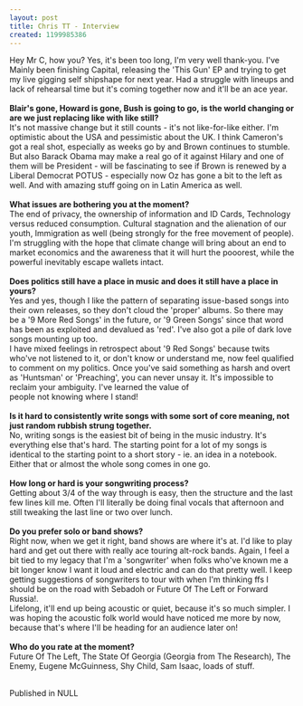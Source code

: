 ```yaml
---
layout: post
title: Chris TT - Interview
created: 1199985386
---
```

Hey Mr C, how you? Yes, it's been too long, I'm very well thank-you. I've Mainly been finishing Capital, releasing the 'This Gun' EP and trying to get my live gigging self shipshape for next year. Had a struggle with lineups and lack of rehearsal time but it's coming together now and it'll be an ace year.<br><br><b>Blair's gone, Howard is gone, Bush is going to go, is the world changing or are we just replacing like with like still? </b><br>It's not massive change but it still counts - it's not like-for-like either. I'm optimistic about the USA and pessimistic about the UK. I think Cameron's got a real shot, especially as weeks go by and Brown continues to stumble. But also Barack Obama may make a real go of it against Hilary and one of them will be President - will be fascinating to see if Brown is renewed by a Liberal Democrat POTUS - especially now Oz has gone a bit to the left as well. And with amazing stuff going on in Latin America as well.<br><br><b>What issues are bothering you at the moment? </b><br>The end of privacy, the ownership of information and ID Cards, Technology versus reduced consumption. Cultural stagnation and the alienation of our youth, Immigration as well (being strongly for the free movement of people). I'm struggling with the hope that climate change will bring about an end to market economics and the awareness that it will hurt the pooorest, while the powerful inevitably escape wallets intact.<br><br><b>Does politics still have a place in music and does it still have a place in yours? </b><br>Yes and yes, though I like the pattern of separating issue-based songs into their own releases, so they don't cloud the 'proper' albums. So there may be a '9 More Red Songs' in the future, or '9 Green Songs' since that word has been as exploited and devalued as 'red'. I've also got a pile of dark love songs mounting up too.<br>I have mixed feelings in retrospect about '9 Red Songs' because twits who've not listened to it, or don't know or understand me, now feel qualified to comment on my politics. Once you've said something as harsh and overt as 'Huntsman' or 'Preaching', you can never unsay it. It's impossible to reclaim your ambiguity. I've learned the value of<br>people not knowing where I stand!<br><br><b>Is it hard to consistently write songs with some sort of core meaning, not just random rubbish strung together. </b><br>No, writing songs is the easiest bit of being in the music industry. It's everything else that's hard. The starting point for a lot of my songs is identical to the starting point to a short story - ie. an idea in a notebook. Either that or almost the whole song comes in one go.<br><br><b>How long or hard is your songwriting process? </b><br>Getting about 3/4 of the way through is easy, then the structure and the last few lines kill me. Often I'll literally be doing final vocals that afternoon and still tweaking the last line or two over lunch.<br><br><b>Do you prefer solo or band shows? </b><br>Right now, when we get it right, band shows are where it's at. I'd like to play hard and get out there with really ace touring alt-rock bands. Again, I feel a bit tied to my legacy that I'm a 'songwriter'   when folks who've known me a bit longer know I want it loud and electric and can do that pretty well. I keep getting suggestions of songwriters to tour with when I'm thinking ffs I should be on the road with Sebadoh or Future Of The Left or Forward Russia!.<br>Lifelong, it'll end up being acoustic or quiet, because it's so much simpler. I was hoping the acoustic folk world would have noticed me more by now, because that's where I'll be heading for an audience later on!<br><br><b>Who do you rate at the moment? </b><br>Future Of The Left, The State Of Georgia (Georgia from The Research), The Enemy, Eugene McGuinness, Shy Child, Sam Isaac, loads of stuff. <br><br>
<p>Published in NULL</p>
